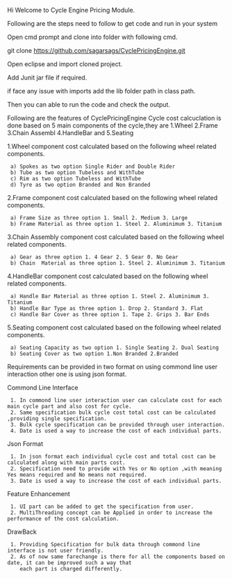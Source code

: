 Hi Welcome to Cycle Engine Pricing Module.

Following are the steps need to follow to get code and run in your system

Open cmd prompt and clone into folder with following cmd.

git clone https://github.com/sagarsags/CyclePricingEngine.git

Open  eclipse and import cloned project.

Add Junit jar file if required.

if face any issue with imports add the lib folder path in class path.

Then you can able to run the code and check the output.

Following are the features of CyclePricingEngine
Cycle cost calcuclation is done based on 5 main components of the cycle,they are 
    1.Wheel
    2.Frame
    3.Chain Assembl
    4.HandleBar and 
    5.Seating

1.Wheel component cost calculated based on the following wheel related components.

     a) Spokes as two option Single Rider and Double Rider
     b) Tube as two option Tubeless and WithTube
     c) Rim as two option Tubeless and WithTube
     d) Tyre as two option Branded and Non Branded
     
2.Frame component cost calculated based on the following wheel related components.

     a) Frame Size as three option 1. Small 2. Medium 3. Large
     b) Frame Material as three option 1. Steel 2. Aluminimum 3. Titanium

3.Chain Assembly component cost calculated based on the following wheel related components.

     a) Gear as three option 1. 4 Gear 2. 5 Gear 0. No Gear
     b) Chain  Material as three option 1. Steel 2. Aluminimum 3. Titanium

4.HandleBar component cost calculated based on the following wheel related components.

     a) Handle Bar Material as three option 1. Steel 2. Aluminimum 3. Titanium
     b) Handle Bar Type as three option 1. Drop 2. Standard 3. Flat
     c) Handle Bar Cover as three option 1. Tape 2. Grips 3. Bar Ends
     
5.Seating component cost calculated based on the following wheel related components.  

     a) Seating Capacity as two option 1. Single Seating 2. Dual Seating
     b) Seating Cover as two option 1.Non Branded 2.Branded
     
 Requirements can be provided in two format on using commond line user interaction other one is using json format.
 
  Commond Line Interface
 
     1. In commond line user interaction user can calculate cost for each main cycle part and also cost for cycle.
     2. Same specification bulk cycle cost total cost can be calculated ,providing single specification.
     3. Bulk cycle specification can be provided through user interaction.
     4. Date is used a way to increase the cost of each individual parts.
   
  Json Format
 
     1. In json format each individual cycle cost and total cost can be calculated along with main parts cost.
     2. Specification need to provide with Yes or No option ,with meaning Yes means required and No means not required.
     3. Date is used a way to increase the cost of each individual parts.
   
 Feature Enhancement
 
     1. UI part can be added to get the specification from user.
     2. MultiThreading concept can be Applied in order to increase the performance of the cost calculation.
 
 DrawBack
 
     1. Providing Specification for bulk data through commond line interface is not user friendly.
     2. As of now same farechange is there for all the components based on date, it can be improved such a way that 
        each part is charged differently.
